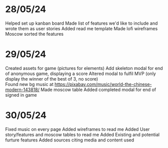 # 28/05/24 
Helped set up kanban board
Made list of features we'd like to include and wrote them as user stories
Added read me template
Made lofi wireframes
Moscow sorted the features
# 29/05/24
Created assets for game (pictures for elements)
Add skeleton modal for end of anonymous game, displaying a score 
Altered modal to fulfil MVP (only display the winner of the best of 3, no score)  
Found new bg music at https://pixabay.com/music/world-the-chinese-modern-143818/
Made moscow table
Added completed modal for end of signed in game
# 30/05/24 
Fixed music on every page
Added wireframes to read me
Added User story/features and moscow tables to read me
Added Existing and potential furture features
Added sources citing media and content used



